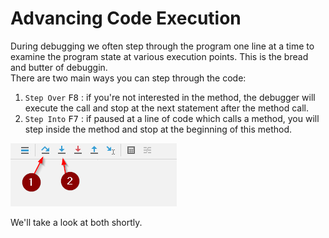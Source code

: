 ﻿# Advancing Code Execution

During debugging we often step through the program one line at a time to examine the program state at various execution points. This is the bread and butter of debuggin.\
There are two main ways you can step through the code:

1) `Step Over` <kbd>F8</kbd> : if you're not interested in the method, the debugger will execute the call and stop at the next statement after the method call.
2) `Step Into` <kbd>F7</kbd> : if paused at a line of code which calls a method, you will step inside the method and stop at the beginning of this method.

![](StepButtons.png)

We'll take a look at both shortly.